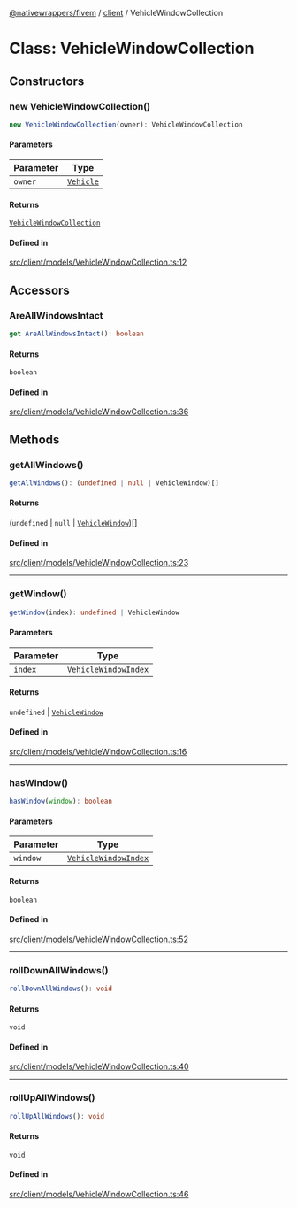 [@nativewrappers/fivem](../../README.md) / [client](../README.md) / VehicleWindowCollection

# Class: VehicleWindowCollection

## Constructors

### new VehicleWindowCollection()

```ts
new VehicleWindowCollection(owner): VehicleWindowCollection
```

#### Parameters

| Parameter | Type |
| ------ | ------ |
| `owner` | [`Vehicle`](Vehicle.md) |

#### Returns

[`VehicleWindowCollection`](VehicleWindowCollection.md)

#### Defined in

[src/client/models/VehicleWindowCollection.ts:12](https://github.com/nativewrappers/fivem/blob/87bcb6b348baa538f549670f784fcd3ed14240d8/src/client/models/VehicleWindowCollection.ts#L12)

## Accessors

### AreAllWindowsIntact

```ts
get AreAllWindowsIntact(): boolean
```

#### Returns

`boolean`

#### Defined in

[src/client/models/VehicleWindowCollection.ts:36](https://github.com/nativewrappers/fivem/blob/87bcb6b348baa538f549670f784fcd3ed14240d8/src/client/models/VehicleWindowCollection.ts#L36)

## Methods

### getAllWindows()

```ts
getAllWindows(): (undefined | null | VehicleWindow)[]
```

#### Returns

(`undefined` \| `null` \| [`VehicleWindow`](VehicleWindow.md))[]

#### Defined in

[src/client/models/VehicleWindowCollection.ts:23](https://github.com/nativewrappers/fivem/blob/87bcb6b348baa538f549670f784fcd3ed14240d8/src/client/models/VehicleWindowCollection.ts#L23)

***

### getWindow()

```ts
getWindow(index): undefined | VehicleWindow
```

#### Parameters

| Parameter | Type |
| ------ | ------ |
| `index` | [`VehicleWindowIndex`](../enumerations/VehicleWindowIndex.md) |

#### Returns

`undefined` \| [`VehicleWindow`](VehicleWindow.md)

#### Defined in

[src/client/models/VehicleWindowCollection.ts:16](https://github.com/nativewrappers/fivem/blob/87bcb6b348baa538f549670f784fcd3ed14240d8/src/client/models/VehicleWindowCollection.ts#L16)

***

### hasWindow()

```ts
hasWindow(window): boolean
```

#### Parameters

| Parameter | Type |
| ------ | ------ |
| `window` | [`VehicleWindowIndex`](../enumerations/VehicleWindowIndex.md) |

#### Returns

`boolean`

#### Defined in

[src/client/models/VehicleWindowCollection.ts:52](https://github.com/nativewrappers/fivem/blob/87bcb6b348baa538f549670f784fcd3ed14240d8/src/client/models/VehicleWindowCollection.ts#L52)

***

### rollDownAllWindows()

```ts
rollDownAllWindows(): void
```

#### Returns

`void`

#### Defined in

[src/client/models/VehicleWindowCollection.ts:40](https://github.com/nativewrappers/fivem/blob/87bcb6b348baa538f549670f784fcd3ed14240d8/src/client/models/VehicleWindowCollection.ts#L40)

***

### rollUpAllWindows()

```ts
rollUpAllWindows(): void
```

#### Returns

`void`

#### Defined in

[src/client/models/VehicleWindowCollection.ts:46](https://github.com/nativewrappers/fivem/blob/87bcb6b348baa538f549670f784fcd3ed14240d8/src/client/models/VehicleWindowCollection.ts#L46)

